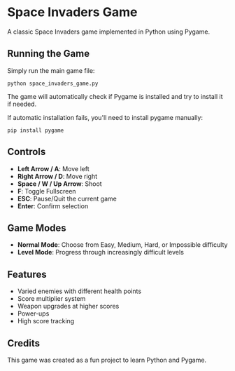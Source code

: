 # Space Invaders Game

A classic Space Invaders game implemented in Python using Pygame.

## Running the Game

Simply run the main game file:

```
python space_invaders_game.py
```

The game will automatically check if Pygame is installed and try to install it if needed.

If automatic installation fails, you'll need to install pygame manually:

```
pip install pygame
```

## Controls

- **Left Arrow / A**: Move left
- **Right Arrow / D**: Move right
- **Space / W / Up Arrow**: Shoot
- **F**: Toggle Fullscreen
- **ESC**: Pause/Quit the current game
- **Enter**: Confirm selection

## Game Modes

- **Normal Mode**: Choose from Easy, Medium, Hard, or Impossible difficulty
- **Level Mode**: Progress through increasingly difficult levels

## Features

- Varied enemies with different health points
- Score multiplier system
- Weapon upgrades at higher scores
- Power-ups
- High score tracking

## Credits

This game was created as a fun project to learn Python and Pygame.
